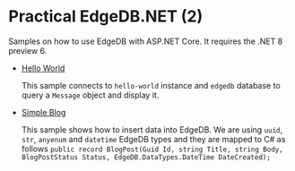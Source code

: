 # Practical EdgeDB.NET (2)

Samples on how to use EdgeDB with ASP.NET Core. It requires the .NET 8 preview 6.

- [Hello World](projects/hello-world)

  This sample connects to `hello-world` instance and `edgedb` database to query a `Message` object and display it. 

- [Simple Blog](projects/simple-blog)

  This sample shows how to insert data into EdgeDB. We are using `uuid`, `str`, `anyenum` and `datetime` EdgeDB types and they are mapped to C# as follows  `public record BlogPost(Guid Id, string Title, string Body, BlogPostStatus Status, EdgeDB.DataTypes.DateTime DateCreated);`
